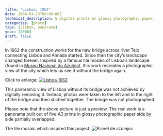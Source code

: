 ```yaml
---
title: "Lisboa, 1962"
date: 2008-03-23T00:00:00Z
technical_description: 5 digital prints on glossy photographic paper, (40 x 30 cm each)
categories: [photo]
tags: [lisbon, panorama]
year: [2008]
draft: false
---
```


In 1962 the construction works for the new bridge across river Tejo connecting Lisboa and Almada started. Since then the city’s landscape changed forever. Inspired by a famous tile mosaic of Lisboa’s landscape (found in [Museu Nacional do Azulejo][1]), this work recreates a photographic view of the city which lets us see it without the bridge again.
<!--more-->

Click to enlarge:
[![Lisboa 1962][2]][2]

This panoramic view of Lisboa without its bridge was not achieved by digitally removing it. Instead, photos were taken to the left and to the right of the bridge and then stiched together. The bridge was not photographed.

Please note that the above picture is just a preview. The real work is a panorama built out of five A3 prints in glossy photographic paper side by side partially overlapped.

The tile mosaic which inspired this project:
![Painel de azulejos][3]

[1]: http://www.mnazulejo-ipmuseus.pt
[2]: photos/lisboa1962.jpg
[3]: photos/painel_azulejos.jpg
